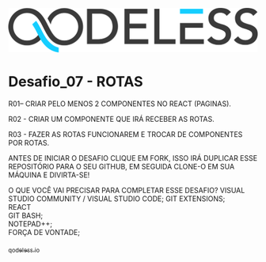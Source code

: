 ![logo](https://github.com/gitqodeless/gitqodeless/blob/main/logo1.png?raw=true)

# Desafio_07 - ROTAS

R01– CRIAR PELO MENOS 2 COMPONENTES NO REACT (PAGINAS).

R02 - CRIAR UM COMPONENTE QUE IRÁ RECEBER AS ROTAS.

R03 - FAZER AS ROTAS FUNCIONAREM E TROCAR DE COMPONENTES POR ROTAS.

ANTES DE INICIAR O DESAFIO CLIQUE EM FORK, ISSO IRÁ DUPLICAR ESSE REPOSITÓRIO PARA O SEU GITHUB, EM SEGUIDA CLONE-O EM SUA MÁQUINA E DIVIRTA-SE!

O QUE VOCÊ VAI PRECISAR PARA COMPLETAR ESSE DESAFIO?
VISUAL STUDIO COMMUNITY / VISUAL STUDIO CODE; GIT EXTENSIONS; \
REACT \
GIT BASH; \
NOTEPAD++; \
FORÇA DE VONTADE;

[<sub>qodeless.io<sub>](https://qodeless.io)
